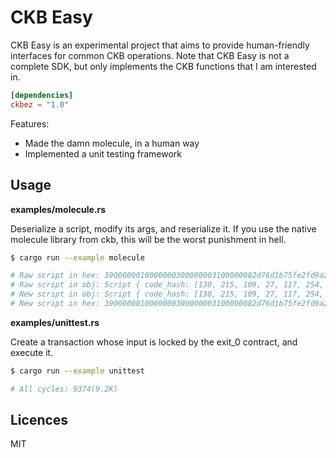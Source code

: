 # CKB Easy

CKB Easy is an experimental project that aims to provide human-friendly interfaces for common CKB operations. Note that CKB Easy is not a complete SDK, but only implements the CKB functions that I am interested in.

```toml
[dependencies]
ckbez = "1.0"
```

Features:

- Made the damn molecule, in a human way
- Implemented a unit testing framework

## Usage

**examples/molecule.rs**

Deserialize a script, modify its args, and reserialize it. If you use the native molecule library from ckb, this will be the worst punishment in hell.

```sh
$ cargo run --example molecule

# Raw script in hex: 3900000010000000300000003100000082d76d1b75fe2fd9a27dfbaa65a039221a380d76c926f378d3f81cf3e7e13f2e010400000000010203
# Raw script in obj: Script { code_hash: [130, 215, 109, 27, 117, 254, 47, 217, 162, 125, 251, 170, 101, 160, 57, 34, 26, 56, 13, 118, 201, 38, 243, 120, 211, 248, 28, 243, 231, 225, 63, 46], hash_type: 1, args: [0, 1, 2, 3] }
# New script in obj: Script { code_hash: [130, 215, 109, 27, 117, 254, 47, 217, 162, 125, 251, 170, 101, 160, 57, 34, 26, 56, 13, 118, 201, 38, 243, 120, 211, 248, 28, 243, 231, 225, 63, 46], hash_type: 1, args: [3, 2, 1, 0] }
# New script in hex: 3900000010000000300000003100000082d76d1b75fe2fd9a27dfbaa65a039221a380d76c926f378d3f81cf3e7e13f2e010400000003020100
```

**examples/unittest.rs**

Create a transaction whose input is locked by the exit_0 contract, and execute it.

```sh
$ cargo run --example unittest

# All cycles: 9374(9.2K)
```

## Licences

MIT
